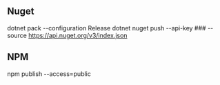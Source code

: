 ## Nuget

dotnet pack --configuration Release
dotnet nuget push --api-key ### --source https://api.nuget.org/v3/index.json


## NPM

npm publish --access=public